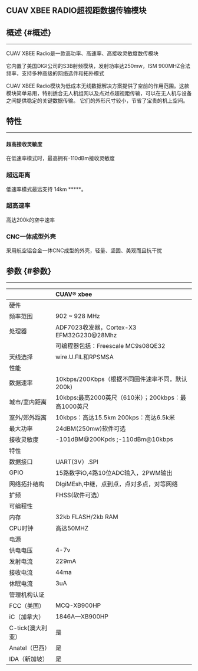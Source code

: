 ## CUAV  XBEE  RADIO超视距数据传输模块

## 概述 {#概述}

---

CUAV XBEE  Radio是一款高功率、高速率、高接收灵敏度数传模块

它内置了美国DIGI公司的S3B射频模块，发射功率达250mw，ISM 900MHZ合法频率，支持多种高级的网络选件和拓扑模式

CUAV  XBEE  Radio模块为低成本无线数据解决方案提供了空前的作用范围。这款模块简单易用，特别适合无人机组网以及点对点超视距传输，可以在无人机与设备之间提供稳定的关键数据传输。 它们的外形尺寸较小，节省了宝贵的机上空间。

## 特性

---

#### 超高接收灵敏度

在低速率模式时，最高拥有-110dBm接收灵敏度

### 超远距离

低速率模式最远支持 14km \*\*\*\*\*。

### 超高速率

高达200k的空中速率

### CNC一体成型外壳

采用航空铝合金一体CNC成型的外壳，轻量、坚固、美观而且抗干扰

## 参数 {#参数}

---

|  | CUAV®  xbee |
| :--- | :--- |
| 硬件 |  |
| 频率范围 | 902 ~ 928 MHz |
| 处理器 | ADF7023收发器，Cortex-X3 EFM32G230@28Mhz |
|  | 可编程器包括：Freescale MC9s08QE32 |
| 天线选择 | wire.U.FlL和RPSMSA |
| 性能 |  |
| 数据速率 | 10kbps/200Kbps（根据不同固件速率不同，默认200k\) |
| 城市/室内距离 | 10kbps:最高2000英尺（610米）；200kbps：最高1000英尺 |
| 室外/郊外距离 | 10kbps：高达15.5km   200kps：高达6.5k米 |
| 最大功率 | 24dBM\(250mw\)软件可选 |
| 接收灵敏度 | -101dBM@200Kpds ;-110dBm@10kbps |
| 特性 |  |
| 数据接口 | UART\(3V）.SPI |
| GPIO | 15路数字iO,4路10位ADC输入，2PWM输出 |
| 网络拓扑结构 | DIgiMEsh,中继，点到点，点对多点，对等网络 |
| 扩频 | FHSS\(软件可选） |
| 可编程性 |  |
| 内存 | 32kb FLASH/2kb RAM |
| CPU时钟 | 高达50MHZ |
| 电源 |  |
| 供电电压 | 4-7v |
| 发射电流 | 229mA |
| 接收电流 | 44ma |
| 休眠电流 | 3uA |
| 管理机构认证 |  |
| FCC（美国） | MCQ-XB900HP |
| iC（加拿大） | 1846A—XB900HP |
| C-tick\(澳大利亚） | 是 |
| Anatel（巴西） | 是 |
| IDA（新加坡） | 是 |



